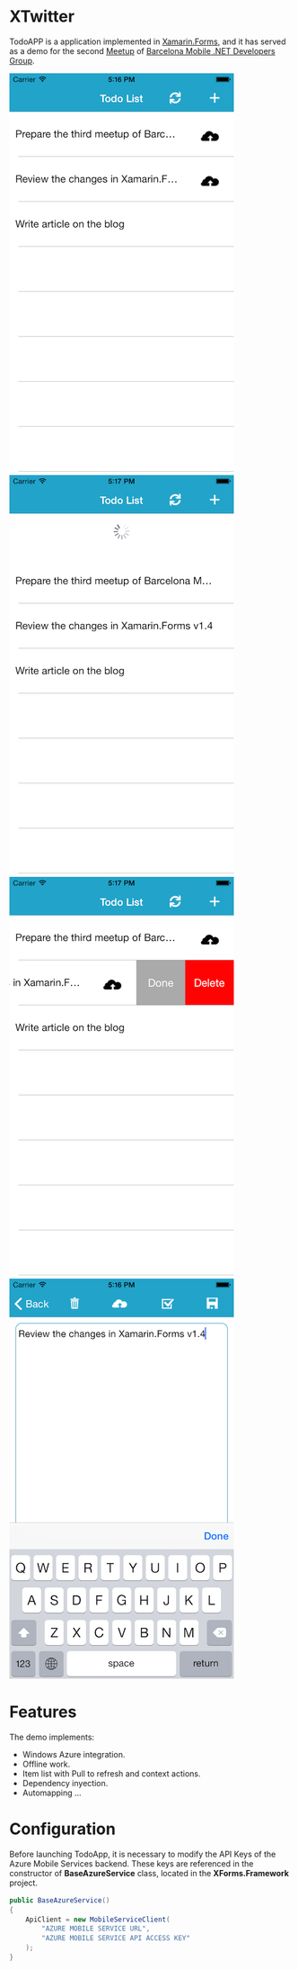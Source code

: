 # XTwitter

TodoAPP is a application implemented in [Xamarin.Forms], and it has served as a demo for the second [Meetup] of [Barcelona Mobile .NET Developers Group].

![XTwitterTimeline](/_screenshots/todoapp1.png?raw=true "Todo list") ![XTwiiterTweetView](/_screenshots/todoapp2.png?raw=true "Todo list - Pull To Refresh") ![XTwitterSendTweet](/_screenshots/todoapp3.png?raw=true "Todo list - Context Actions")![XTwitterSendTweet](/_screenshots/todoapp4.png?raw=true "Todo list - Edit Form")

# Features

The demo implements:

- Windows Azure integration.
- Offline work.
- Item list with Pull to refresh and context actions.
- Dependency inyection.
- Automapping
...
    
# Configuration
Before launching TodoApp, it is necessary to modify the API Keys of the Azure Mobile Services backend. These keys are referenced in the constructor of **BaseAzureService** class, located in the **XForms.Framework** project.

```C#
public BaseAzureService()
{
	ApiClient = new MobileServiceClient(
		"AZURE MOBILE SERVICE URL",
		"AZURE MOBILE SERVICE API ACCESS KEY"
	);
}
```

[Xamarin.Forms]:http://xamarin.com/forms
[Meetup]:http://www.meetup.com/Barcelona-Mobile-NET-Developers-Group/
[Barcelona Mobile .NET Developers Group]:http://bcnmobilegroup.azurewebsites.net/